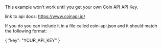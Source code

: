 This example won't work until you get your own Coin API API Key.

link to api docs: https://www.coinapi.io/

If you do you can include it in a file called coin-api.json and it should match the following format:

{
    "key": "YOUR_API_KEY"
}